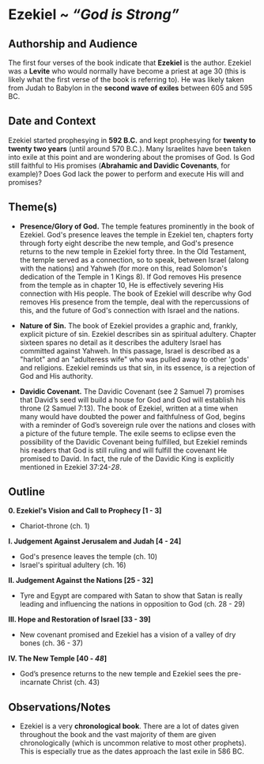# Ezekiel ~ *“God is Strong”*


## Authorship and Audience
The first four verses of the book indicate that **Ezekiel** is the author. Ezekiel was a **Levite** who would normally have become a priest at age 30 (this is likely what the first verse of the book is referring to). He was likely taken from Judah to Babylon in the **second wave of exiles** between 605 and 595 BC.


## Date and Context
Ezekiel started prophesying in **592 B.C.** and kept prophesying for **twenty to twenty two years** (until around 570 B.C.). Many Israelites have been taken into exile at this point and are wondering about the promises of God. Is God still faithful to His promises (**Abrahamic and Davidic Covenants**, for example)? Does God lack the power to perform and execute His will and promises?


## Theme(s)
- **Presence/Glory of God.** The temple features prominently in the book of Ezekiel. God's presence leaves the temple in Ezekiel ten, chapters forty through forty eight describe the new temple, and God's presence returns to the new temple in Ezekiel forty three. In the Old Testament, the temple served as a connection, so to speak, between Israel (along with the nations) and Yahweh (for more on this, read Solomon's dedication of the Temple in 1 Kings 8). If God removes His presence from the temple as in chapter 10, He is effectively severing His connection with His people. The book of Ezekiel will describe why God removes His presence from the temple, deal with the repercussions of this, and the future of God's connection with Israel and the nations.

- **Nature of Sin.** The book of Ezekiel provides a graphic and, frankly, explicit picture of sin. Ezekiel describes sin as spiritual adultery. Chapter sixteen spares no detail as it describes the adultery Israel has committed against Yahweh. In this passage, Israel is described as a "harlot" and an "adulteress wife" who was pulled away to other 'gods' and religions. Ezekiel reminds us that sin, in its essence, is a rejection of God and His authority.

- **Davidic Covenant.** The Davidic Covenant (see 2 Samuel 7) promises that David’s seed will build a house for God and God will establish his throne (2 Samuel 7:13). The book of Ezekiel, written at a time when many would have doubted the power and faithfulness of God, begins with a reminder of God’s sovereign rule over the nations and closes with a picture of the future temple. The exile seems to eclipse even the possibility of the Davidic Covenant being fulfilled, but Ezekiel reminds his readers that God is still ruling and will fulfill the covenant He promised to David. In fact, the rule of the Davidic King is explicitly mentioned in Ezekiel 37:24-*28*.


## Outline
**0. Ezekiel's Vision and Call to Prophecy  [1 - 3]**

  - Chariot-throne (ch. 1)

**I. Judgement Against Jerusalem and Judah  [4 - 24]**

  - God's presence leaves the temple (ch. 10)
  - Israel's spiritual adultery (ch. 16)

**II. Judgement Against the Nations  [25 - 32]**

  - Tyre and Egypt are compared with Satan to show that Satan is really leading and influencing the nations in opposition to God (ch. 28 - 29)

**III. Hope and Restoration of Israel  [33 - 39]**

  - New covenant promised and Ezekiel has a vision of a valley of dry bones (ch. 36 - 37)

**IV. The New Temple  [40 - *48*]**

  - God’s presence returns to the new temple and Ezekiel sees the pre-incarnate Christ (ch. 43)


## Observations/Notes
  - Ezekiel is a very **chronological book**. There are a lot of dates given throughout the book and the vast majority of them are given chronologically (which is uncommon relative to most other prophets). This is especially true as the dates approach the last exile in 586 BC.
